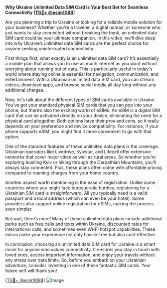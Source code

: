 **Why Ukraine Unlimited Data SIM Card is Your Best Bet for Seamless Connectivity [[TG💪+ @esim1088](https://t.me/s/esim1088)]**

Are you planning a trip to Ukraine or looking for a reliable mobile solution for your business? Whether you're a traveler, a digital nomad, or someone who just wants to stay connected without breaking the bank, an unlimited data SIM card could be your ultimate companion. In this video, we’ll dive deep into why Ukraine’s unlimited data SIM cards are the perfect choice for anyone seeking uninterrupted connectivity.

First things first, what exactly is an unlimited data SIM card? It’s essentially a mobile plan that allows you to use as much internet as you want without worrying about running out of data. This is particularly useful in today's world where staying online is essential for navigation, communication, and entertainment. With a Ukrainian unlimited data SIM card, you can stream videos, download apps, and browse social media all day long without any additional charges.

Now, let’s talk about the different types of SIM cards available in Ukraine. You’ve got your standard physical SIM cards that you can pop into your phone, but there’s also the exciting world of eSIMs. An eSIM is a digital SIM card that can be activated directly on your device, eliminating the need for a physical card altogether. Both options have their pros and cons, so it really depends on your preference and device compatibility. For instance, if your phone supports eSIM, you might find it more convenient to go with that option.

One of the standout features of these unlimited data plans is the coverage. Ukrainian operators like Livedrive, Kyivstar, and Lifecell offer extensive networks that cover major cities as well as rural areas. So whether you’re exploring bustling Kyiv or hiking through the Carpathian Mountains, you’ll always stay connected. Plus, these plans often come with affordable pricing compared to roaming charges from your home country.

Another aspect worth mentioning is the ease of registration. Unlike some countries where you might face bureaucratic hurdles, registering for a Ukrainian SIM card is straightforward. All you typically need is a valid passport and a local address (which can even be your hotel). Some providers also support online registration for eSIMs, making the process even simpler.

But wait, there’s more! Many of these unlimited data plans include additional perks such as free calls and texts within Ukraine, discounted rates for international calls, and sometimes even Wi-Fi hotspot capabilities. These extras make your experience not only hassle-free but also cost-effective.

In conclusion, choosing an unlimited data SIM card for Ukraine is a smart move for anyone who values connectivity. It ensures you stay in touch with loved ones, access important information, and enjoy your travels without any stress over data limits. So, before you embark on your Ukrainian adventure, consider investing in one of these fantastic SIM cards. Your future self will thank you!

[[TG💪+ @esim1088](https://t.me/s/esim1088)] ![Image](https://i.postimg.cc/Y0z9fWf4/image.png)